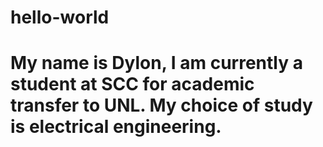 # hello-world
# My name is Dylon, I am currently a student at SCC for academic transfer to UNL. My choice of study is electrical engineering. 
